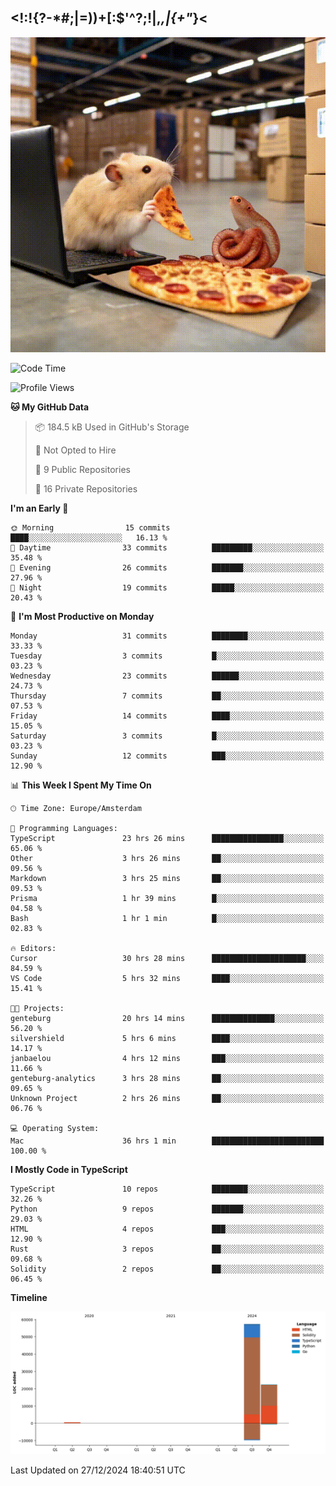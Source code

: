 ## <!:!{?-*#;|=))+[:$'^?;!|,_,|{\+"_}<

![hamster is coding in front of pc at warehouse. and then, squid eats the pizza](/public/image/0.gif)

<!--START_SECTION:waka-->
![Code Time](http://img.shields.io/badge/Code%20Time-110%20hrs%203%20mins-blue)

![Profile Views](http://img.shields.io/badge/Profile%20Views-1-blue)

**🐱 My GitHub Data** 

> 📦 184.5 kB Used in GitHub's Storage 
 > 
> 🚫 Not Opted to Hire
 > 
> 📜 9 Public Repositories 
 > 
> 🔑 16 Private Repositories 
 > 
**I'm an Early 🐤** 

```text
🌞 Morning                15 commits          ████░░░░░░░░░░░░░░░░░░░░░   16.13 % 
🌆 Daytime                33 commits          █████████░░░░░░░░░░░░░░░░   35.48 % 
🌃 Evening                26 commits          ███████░░░░░░░░░░░░░░░░░░   27.96 % 
🌙 Night                  19 commits          █████░░░░░░░░░░░░░░░░░░░░   20.43 % 
```
📅 **I'm Most Productive on Monday** 

```text
Monday                   31 commits          ████████░░░░░░░░░░░░░░░░░   33.33 % 
Tuesday                  3 commits           █░░░░░░░░░░░░░░░░░░░░░░░░   03.23 % 
Wednesday                23 commits          ██████░░░░░░░░░░░░░░░░░░░   24.73 % 
Thursday                 7 commits           ██░░░░░░░░░░░░░░░░░░░░░░░   07.53 % 
Friday                   14 commits          ████░░░░░░░░░░░░░░░░░░░░░   15.05 % 
Saturday                 3 commits           █░░░░░░░░░░░░░░░░░░░░░░░░   03.23 % 
Sunday                   12 commits          ███░░░░░░░░░░░░░░░░░░░░░░   12.90 % 
```


📊 **This Week I Spent My Time On** 

```text
🕑︎ Time Zone: Europe/Amsterdam

💬 Programming Languages: 
TypeScript               23 hrs 26 mins      ████████████████░░░░░░░░░   65.06 % 
Other                    3 hrs 26 mins       ██░░░░░░░░░░░░░░░░░░░░░░░   09.56 % 
Markdown                 3 hrs 25 mins       ██░░░░░░░░░░░░░░░░░░░░░░░   09.53 % 
Prisma                   1 hr 39 mins        █░░░░░░░░░░░░░░░░░░░░░░░░   04.58 % 
Bash                     1 hr 1 min          █░░░░░░░░░░░░░░░░░░░░░░░░   02.83 % 

🔥 Editors: 
Cursor                   30 hrs 28 mins      █████████████████████░░░░   84.59 % 
VS Code                  5 hrs 32 mins       ████░░░░░░░░░░░░░░░░░░░░░   15.41 % 

🐱‍💻 Projects: 
genteburg                20 hrs 14 mins      ██████████████░░░░░░░░░░░   56.20 % 
silvershield             5 hrs 6 mins        ████░░░░░░░░░░░░░░░░░░░░░   14.17 % 
janbaelou                4 hrs 12 mins       ███░░░░░░░░░░░░░░░░░░░░░░   11.66 % 
genteburg-analytics      3 hrs 28 mins       ██░░░░░░░░░░░░░░░░░░░░░░░   09.65 % 
Unknown Project          2 hrs 26 mins       ██░░░░░░░░░░░░░░░░░░░░░░░   06.76 % 

💻 Operating System: 
Mac                      36 hrs 1 min        █████████████████████████   100.00 % 
```

**I Mostly Code in TypeScript** 

```text
TypeScript               10 repos            ████████░░░░░░░░░░░░░░░░░   32.26 % 
Python                   9 repos             ███████░░░░░░░░░░░░░░░░░░   29.03 % 
HTML                     4 repos             ███░░░░░░░░░░░░░░░░░░░░░░   12.90 % 
Rust                     3 repos             ██░░░░░░░░░░░░░░░░░░░░░░░   09.68 % 
Solidity                 2 repos             ██░░░░░░░░░░░░░░░░░░░░░░░   06.45 % 
```



**Timeline**

![Lines of Code chart](https://raw.githubusercontent.com/yosui/yosui/master/assets/bar_graph.png)


 Last Updated on 27/12/2024 18:40:51 UTC
<!--END_SECTION:waka-->
